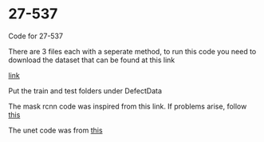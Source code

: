 # 27-537
Code for 27-537

There are 3 files each with a seperate method, to run this code you need to download the dataset that can be found at this link

[link](https://www.vicos.si/resources/kolektorsdd2/)

Put the train and test folders under DefectData

The mask rcnn code was inspired from this link. If problems arise, follow [this](https://www.kaggle.com/code/ashishsingh226/pedestrian-instance-segmentation-using-maskrcnn)

The unet code was from [this](https://github.com/zhixuhao/unet)
